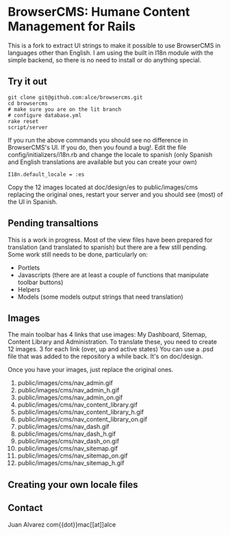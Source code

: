 # BrowserCMS: Humane Content Management for Rails

This is a fork to extract UI strings to make it possible to use BrowserCMS in languages other than English.
I am using the built in I18n module with the simple backend, so there is no need to install or do
anything special. 

## Try it out
    
    git clone git@github.com:alce/browsercms.git 
    cd browsercms
    # make sure you are on the lit branch
    # configure database.yml
    rake reset
    script/server
    
If you run the above commands you should see no difference in BrowserCMS's UI. If you do, then
you found a bug!. Edit the file config/initializers/i18n.rb and change the locale to spanish 
(only Spanish and English translations are available but you can create your own)

    I18n.default_locale = :es
    
Copy the 12 images located at doc/design/es to public/images/cms replacing the original ones,
restart your server and you should see (most) of the UI in Spanish.


## Pending transaltions

This is a work in progress. Most of the view files have been prepared for translation (and 
translated to spanish) but there are a few still pending. Some work still needs to be done, 
particularly on:

* Portlets
* Javascripts (there are at least a couple of functions that manipulate toolbar buttons)
* Helpers
* Models (some models output strings that need translation)

## Images

The main toolbar has 4 links that use images: My Dashboard, Sitemap, Content  Library and Administration.
To translate these, you need to create 12 images. 3 for each link (over, up and active states)
You can use a .psd file that was added to the repository a while back. It's on doc/design. 

Once you have your images, just replace the original ones.

1. public/images/cms/nav_admin.gif
2. public/images/cms/nav_admin_h.gif
3. public/images/cms/nav_admin_on.gif
4. public/images/cms/nav_content_library.gif
5. public/images/cms/nav_content_library_h.gif
6. public/images/cms/nav_content_library_on.gif
7. public/images/cms/nav_dash.gif
8. public/images/cms/nav_dash_h.gif
9. public/images/cms/nav_dash_on.gif
10. public/images/cms/nav_sitemap.gif
11. public/images/cms/nav_sitemap_on.gif
12. public/images/cms/nav_sitemap_h.gif

## Creating your own locale files

## Contact
Juan Alvarez
com{{dot}}mac[[at]]alce
  

    

